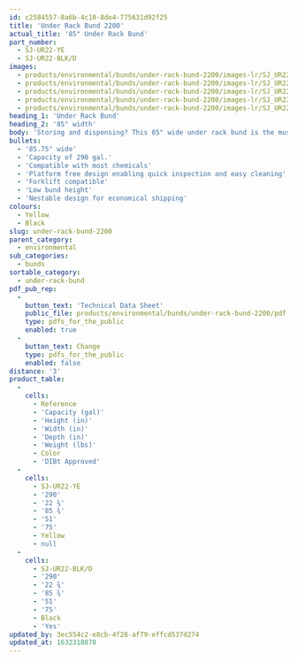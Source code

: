 ```yaml
---
id: c2584557-8a6b-4c10-8de4-775631d92f25
title: 'Under Rack Bund 2200'
actual_title: '85" Under Rack Bund'
part_number:
  - SJ-UR22-YE
  - SJ-UR22-BLK/D
images:
  - products/environmental/bunds/under-rack-bund-2200/images-lr/SJ_UR22_YE_01.jpg
  - products/environmental/bunds/under-rack-bund-2200/images-lr/SJ_UR22_YE_02.jpg
  - products/environmental/bunds/under-rack-bund-2200/images-lr/SJ_UR22_YE_03.jpg
  - products/environmental/bunds/under-rack-bund-2200/images-lr/SJ_UR22_BK.D_01.jpg
  - products/environmental/bunds/under-rack-bund-2200/images-lr/SJ_UR22_YE_04.jpg
heading_1: 'Under Rack Bund'
heading_2: '85" width'
body: 'Storing and dispensing? This 85" wide under rack bund is the must have secondary spill containment device for use when liquids or hazardous chemicals are stored on racking.'
bullets:
  - '85.75" wide'
  - 'Capacity of 290 gal.'
  - 'Compatible with most chemicals'
  - 'Platform free design enabling quick inspection and easy cleaning'
  - 'Forklift compatible'
  - 'Low bund height'
  - 'Nestable design for economical shipping'
colours:
  - Yellow
  - Black
slug: under-rack-bund-2200
parent_category:
  - environmental
sub_categories:
  - bunds
sortable_category:
  - under-rack-bund
pdf_pub_rep:
  -
    button_text: 'Technical Data Sheet'
    public_file: products/environmental/bunds/under-rack-bund-2200/pdf-lr/EV-URB-2200mm-TD_US.pdf
    type: pdfs_for_the_public
    enabled: true
  -
    button_text: Change
    type: pdfs_for_the_public
    enabled: false
distance: '3'
product_table:
  -
    cells:
      - Reference
      - 'Capacity (gal)'
      - 'Height (in)'
      - 'Width (in)'
      - 'Depth (in)'
      - 'Weight (lbs)'
      - Color
      - 'DIBt Approved'
  -
    cells:
      - SJ-UR22-YE
      - '290'
      - '22 ¾'
      - '85 ¾'
      - '51'
      - '75'
      - Yellow
      - null
  -
    cells:
      - SJ-UR22-BLK/D
      - '290'
      - '22 ¾'
      - '85 ¾'
      - '51'
      - '75'
      - Black
      - 'Yes'
updated_by: 3ec554c2-e8cb-4f28-af79-effcd537d274
updated_at: 1632310870
---
```

